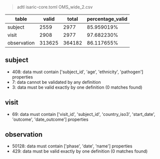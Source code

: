 >adtl isaric-core.toml OMS_wide_2.csv

|table          |valid  |total  |percentage_valid|
|---------------|-------|-------|----------------|
|subject        |2559   |2977   |85.959019% |
|visit          |2908   |2977   |97.682230% |
|observation    |313625 |364182 |86.117655% |

## subject

* 408: data must contain ['subject_id', 'age', 'ethnicity', 'pathogen'] properties
* 7: data cannot be validated by any definition
* 3: data must be valid exactly by one definition (0 matches found)

## visit

* 69: data must contain ['visit_id', 'subject_id', 'country_iso3', 'start_date', 'outcome', 'date_outcome'] properties

## observation

* 50128: data must contain ['phase', 'date', 'name'] properties
* 429: data must be valid exactly by one definition (0 matches found)
